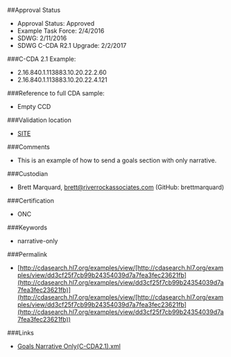 ##Approval Status 

* Approval Status: Approved
* Example Task Force: 2/4/2016
* SDWG: 2/11/2016
* SDWG C-CDA R2.1 Upgrade: 2/2/2017

###C-CDA 2.1 Example: 
* 2.16.840.1.113883.10.20.22.2.60
* 2.16.840.1.113883.10.20.22.4.121

###Reference to full CDA sample:
* Empty CCD

###Validation location

* [SITE](https://sitenv.org/c-cda-validator)

###Comments

* This is an example of how to send a goals section with only narrative.

###Custodian

* Brett Marquard, brett@riverrockassociates.com (GitHub: brettmarquard)

###Certification
* ONC

###Keywords

* narrative-only


###Permalink 

* [http://cdasearch.hl7.org/examples/view/[http://cdasearch.hl7.org/examples/view/dd3cf25f7cb99b24354039d7a7fea3fec23621fb](http://cdasearch.hl7.org/examples/view/dd3cf25f7cb99b24354039d7a7fea3fec23621fb)](http://cdasearch.hl7.org/examples/view/[http://cdasearch.hl7.org/examples/view/dd3cf25f7cb99b24354039d7a7fea3fec23621fb](http://cdasearch.hl7.org/examples/view/dd3cf25f7cb99b24354039d7a7fea3fec23621fb))

###Links 

* [Goals Narrative Only(C-CDA2.1).xml](https://github.com/HL7/C-CDA-Examples/tree/master/Goals/Goals%20Narrative%20Only/Goals%20Narrative%20Only%28C-CDA2.1%29.xml)
